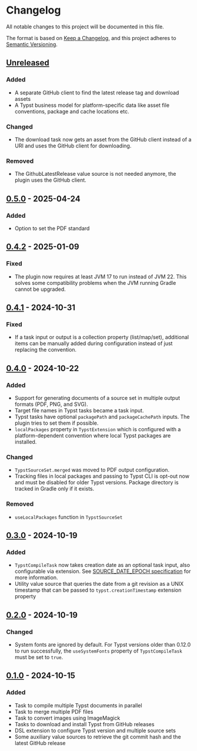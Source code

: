 # Changelog

All notable changes to this project will be documented in this file.

The format is based on [Keep a Changelog](https://keepachangelog.com/en/1.1.0/),
and this project adheres to [Semantic Versioning](https://semver.org/spec/v2.0.0.html).

## [Unreleased]

### Added

- A separate GitHub client to find the latest release tag and download assets
- A Typst business model for platform-specific data like asset file conventions, package and cache locations etc.

### Changed

- The download task now gets an asset from the GitHub client instead of a URI and uses the GitHub client for downloading.

### Removed

- The GithubLatestRelease value source is not needed anymore, the plugin uses the GitHub client.

## [0.5.0] - 2025-04-24

### Added

- Option to set the PDF standard

## [0.4.2] - 2025-01-09

### Fixed

- The plugin now requires at least JVM 17 to run instead of JVM 22. This solves some compatibility problems when the JVM running Gradle cannot be upgraded.

## [0.4.1] - 2024-10-31

### Fixed

- If a task input or output is a collection property (list/map/set), additional items can be manually added during configuration instead of just replacing the convention.

## [0.4.0] - 2024-10-22

### Added

- Support for generating documents of a source set in multiple output formats (PDF, PNG, and SVG).
- Target file names in Typst tasks became a task input.
- Typst tasks have optional `packagePath` and `packageCachePath` inputs. The plugin tries to set them if possible.
- `localPackages` property in `TypstExtension` which is configured with a platform-dependent convention where local Typst packages are installed.

### Changed

- `TypstSourceSet.merged` was moved to PDF output configuration.
- Tracking files in local packages and passing to Typst CLI is opt-out now and must be disabled for older Typst versions. Package directory is tracked in Gradle only if it exists.

### Removed

- `useLocalPackages` function in `TypstSourceSet`

## [0.3.0] - 2024-10-19

### Added

- `TypstCompileTask` now takes creation date as an optional task input, also configurable via extension. See [SOURCE_DATE_EPOCH specification] for more information.
- Utility value source that queries the date from a git revision as a UNIX timestamp that can be passed to `typst.creationTimestamp` extension property

[SOURCE_DATE_EPOCH specification]: https://reproducible-builds.org/specs/source-date-epoch/

## [0.2.0] - 2024-10-19

### Changed

- System fonts are ignored by default. For Typst versions older than 0.12.0 to run successfully, the `useSystemFonts` property of `TypstCompileTask` must be set to `true`.

## [0.1.0] - 2024-10-15

### Added

- Task to compile multiple Typst documents in parallel
- Task to merge multiple PDF files
- Task to convert images using ImageMagick
- Tasks to download and install Typst from GitHub releases
- DSL extension to configure Typst version and multiple source sets
- Some auxiliary value sources to retrieve the git commit hash and the latest GitHub release

[unreleased]: https://github.com/infolektuell/gradle-typst/compare/v0.5.0...HEAD
[0.5.0]: https://github.com/infolektuell/gradle-typst/compare/v0.4.2...v0.5.0
[0.4.2]: https://github.com/infolektuell/gradle-typst/compare/v0.4.1...v0.4.2
[0.4.1]: https://github.com/infolektuell/gradle-typst/compare/v0.4.0...v0.4.1
[0.4.0]: https://github.com/infolektuell/gradle-typst/compare/v0.3.0...v0.4.0
[0.3.0]: https://github.com/infolektuell/gradle-typst/compare/v0.2.0...v0.3.0
[0.2.0]: https://github.com/infolektuell/gradle-typst/compare/v0.1.0...v0.2.0
[0.1.0]: https://github.com/infolektuell/gradle-typst/releases/tag/v0.1.0

